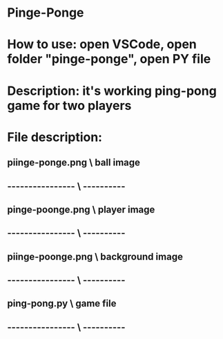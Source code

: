 # Pinge-Ponge
# How to use: open VSCode, open folder "pinge-ponge", open PY file
# Description: it's working ping-pong game for two players
# File description:
## piinge-ponge.png \ ball image
## ---------------- \ ----------
## pinge-poonge.png \ player image
## ---------------- \ ----------
## piinge-poonge.png \ background image
## ---------------- \ ----------
## ping-pong.py \ game file
## ---------------- \ ----------
